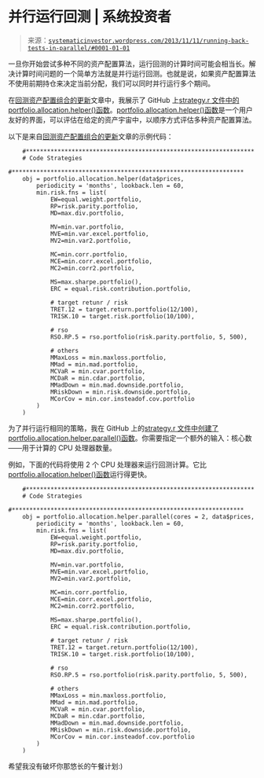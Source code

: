 <!--yml

分类：未分类

日期：2024-05-18 14:31:33

-->

# 并行运行回测 | 系统投资者

> 来源：[`systematicinvestor.wordpress.com/2013/11/11/running-back-tests-in-parallel/#0001-01-01`](https://systematicinvestor.wordpress.com/2013/11/11/running-back-tests-in-parallel/#0001-01-01)

一旦你开始尝试多种不同的资产配置算法，运行回测的计算时间可能会相当长。解决计算时间问题的一个简单方法就是并行运行回测。也就是说，如果资产配置算法不使用前期持仓来决定当前分配，我们可以同时并行运行多个期间。

在[回测资产配置组合的更新](https://systematicinvestor.wordpress.com/2013/10/24/update-for-backtesting-asset-allocation-portfolios-post/)文章中，我展示了 GitHub 上[strategy.r 文件中的 portfolio.allocation.helper()函数](https://github.com/systematicinvestor/SIT/blob/master/R/strategy.r)。[portfolio.allocation.helper()函数](https://github.com/systematicinvestor/SIT/blob/master/R/strategy.r)是一个用户友好的界面，可以评估在给定的资产宇宙中，以顺序方式评估多种资产配置算法。

以下是来自[回测资产配置组合的更新](https://systematicinvestor.wordpress.com/2013/10/24/update-for-backtesting-asset-allocation-portfolios-post/)文章的示例代码：

```
    #*****************************************************************
    # Code Strategies
    #******************************************************************                    
    obj = portfolio.allocation.helper(data$prices,
        periodicity = 'months', lookback.len = 60,
        min.risk.fns = list(
            EW=equal.weight.portfolio,
            RP=risk.parity.portfolio,
            MD=max.div.portfolio,                      

            MV=min.var.portfolio,
            MVE=min.var.excel.portfolio,
            MV2=min.var2.portfolio,

            MC=min.corr.portfolio,
            MCE=min.corr.excel.portfolio,
            MC2=min.corr2.portfolio,

            MS=max.sharpe.portfolio(),
            ERC = equal.risk.contribution.portfolio,

            # target retunr / risk
            TRET.12 = target.return.portfolio(12/100),                             
            TRISK.10 = target.risk.portfolio(10/100),

            # rso
            RSO.RP.5 = rso.portfolio(risk.parity.portfolio, 5, 500),

            # others
            MMaxLoss = min.maxloss.portfolio,
            MMad = min.mad.portfolio,
            MCVaR = min.cvar.portfolio,
            MCDaR = min.cdar.portfolio,
            MMadDown = min.mad.downside.portfolio,
            MRiskDown = min.risk.downside.portfolio,
            MCorCov = min.cor.insteadof.cov.portfolio
        )
    )

```

为了并行运行相同的策略，我在 GitHub 上的[strategy.r 文件中创建了 portfolio.allocation.helper.parallel()函数](https://github.com/systematicinvestor/SIT/blob/master/R/strategy.r)。你需要指定一个额外的输入：核心数——用于计算的 CPU 处理器数量。

例如，下面的代码将使用 2 个 CPU 处理器来运行回测计算。它比[portfolio.allocation.helper()函数](https://github.com/systematicinvestor/SIT/blob/master/R/strategy.r)运行得更快。

```
    #*****************************************************************
    # Code Strategies
    #******************************************************************                    
    obj = portfolio.allocation.helper.parallel(cores = 2, data$prices,
        periodicity = 'months', lookback.len = 60,
        min.risk.fns = list(
            EW=equal.weight.portfolio,
            RP=risk.parity.portfolio,
            MD=max.div.portfolio,                      

            MV=min.var.portfolio,
            MVE=min.var.excel.portfolio,
            MV2=min.var2.portfolio,

            MC=min.corr.portfolio,
            MCE=min.corr.excel.portfolio,
            MC2=min.corr2.portfolio,

            MS=max.sharpe.portfolio(),
            ERC = equal.risk.contribution.portfolio,

            # target retunr / risk
            TRET.12 = target.return.portfolio(12/100),                             
            TRISK.10 = target.risk.portfolio(10/100),

            # rso
            RSO.RP.5 = rso.portfolio(risk.parity.portfolio, 5, 500),

            # others
            MMaxLoss = min.maxloss.portfolio,
            MMad = min.mad.portfolio,
            MCVaR = min.cvar.portfolio,
            MCDaR = min.cdar.portfolio,
            MMadDown = min.mad.downside.portfolio,
            MRiskDown = min.risk.downside.portfolio,
            MCorCov = min.cor.insteadof.cov.portfolio
        )
    )

```

希望我没有破坏你那悠长的午餐计划:)
